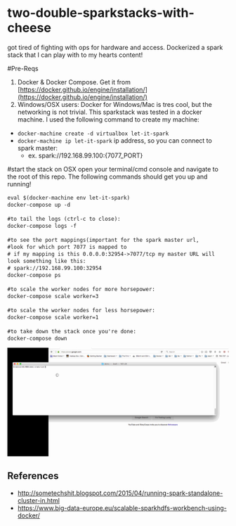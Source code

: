 # two-double-sparkstacks-with-cheese
got tired of fighting with ops for hardware and access.  Dockerized a spark stack that I can play with to my hearts content!

#Pre-Reqs
1. Docker & Docker Compose. Get it from [https://docker.github.io/engine/installation/](https://docker.github.io/engine/installation/)
2. Windows/OSX users: Docker for Windows/Mac is tres cool, but the networking is not trivial. This sparkstack was tested in a docker machine. I used the following command to create my machine: 
 * `docker-machine create -d virtualbox let-it-spark`
 * `docker-machine ip let-it-spark` ip address, so you can connect to spark master:
   * ex. spark://192.168.99.100:{7077_PORT}
 
#start the stack on OSX
 open your terminal/cmd console and navigate to the root of this repo. The following commands should get you up and running!
 ```
 eval $(docker-machine env let-it-spark)
 docker-compose up -d
 
 #to tail the logs (ctrl-c to close):
 docker-compose logs -f
 
 #to see the port mappings(important for the spark master url, 
 #look for which port 7077 is mapped to
 # if my mapping is this 0.0.0.0:32954->7077/tcp my master URL will look something like this:
 # spark://192.168.99.100:32954
 docker-compose ps
 
 #to scale the worker nodes for more horsepower:
 docker-compose scale worker=3
 
 #to scale the worker nodes for less horsepower: 
 docker-compose scale worker=1
 
 #to take down the stack once you're done:
 docker-compose down
 ```
 
 ![docker compose example](https://github.com/joppa27/two-double-sparkstacks-with-cheese/blob/animated-gif/spark-stack.gif)
 
## References
* http://sometechshit.blogspot.com/2015/04/running-spark-standalone-cluster-in.html
* https://www.big-data-europe.eu/scalable-sparkhdfs-workbench-using-docker/
 
 
